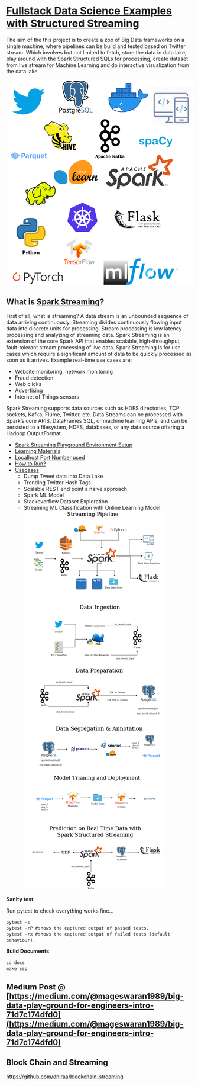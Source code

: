 # [Fullstack Data Science Examples  with Structured Streaming](https://gyan42.github.io/spark-streaming-playground/)

The aim of the this project is to create a zoo of Big Data frameworks on a single machine,
where pipelines can be build and tested based on Twitter stream. Which involves but not limited to fetch,
store the data in data lake, play around with the Spark Structured SQLs for processing, create dataset from live 
stream for Machine Learning and do interactive visualization from the data lake.

![](docs/source/drawio/big_data_zoo.png)

## What is [Spark Streaming](https://techvidvan.com/tutorials/spark-streaming/)?   

First of all, what is streaming? A data stream is an unbounded sequence of data arriving continuously. 
Streaming divides continuously flowing input data into discrete units for processing. Stream processing is low latency 
processing and analyzing of streaming data. Spark Streaming is an extension of the core Spark API that enables scalable, 
high-throughput, fault-tolerant stream processing of live data. Spark Streaming is for use cases which require a 
significant amount of data to be quickly processed as soon as it arrives. Example real-time use cases are:

- Website monitoring, network monitoring
- Fraud detection
- Web clicks
- Advertising
- Internet of Things sensors

Spark Streaming supports data sources such as HDFS directories, TCP sockets, Kafka, Flume, Twitter, etc. 
Data Streams can be processed with Spark’s core APIS, DataFrames SQL, or machine learning APIs, and can be persisted 
to a filesystem, HDFS, databases, or any data source offering a Hadoop OutputFormat.

- [Spark Streaming Playground Environment Setup](https://gyan42.github.io/spark-streaming-playground/build/html/setup/setup.html)
- [Learning Materials](https://gyan42.github.io/spark-streaming-playground/build/html/tutorials.html)
- [Localhost Port Number used](https://gyan42.github.io/spark-streaming-playground/build/html/host_urls_n_ports.html)
- [How to Run?](https://gyan42.github.io/spark-streaming-playground/build/html/how_to_run.html)
- [Usecases](https://gyan42.github.io/spark-streaming-playground/build/html/usecases/usecases.html)
    - Dump Tweet data into Data Lake
    - Trending Twitter Hash Tags
    - Scalable REST end point a naive approach
    - Spark ML Model
    - Stackoverflow Dataset Exploration
    - Streaming ML Classification with Online Learning Model
    ![](docs/source/drawio/usecase6.png)

**Sanity test**

Run pytest to check everything works fine...
```
pytest -s
pytest -rP #shows the captured output of passed tests.
pytest -rx #shows the captured output of failed tests (default behaviour).
```

**Build Documents**
```
cd docs
make ssp
```

## Medium Post @ [https://medium.com/@mageswaran1989/big-data-play-ground-for-engineers-intro-71d7c174dfd0](https://medium.com/@mageswaran1989/big-data-play-ground-for-engineers-intro-71d7c174dfd0)


## Block Chain and Streaming

https://github.com/dhiraa/blockchain-streaming
